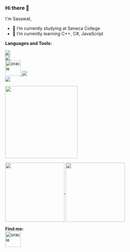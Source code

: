 ### Hi there 👋

I'm Sasawat,
<br>
<!--![](https://komarev.com/ghpvc/?username=SYimleang)-->
- 🔭 I’m currently studying at Seneca College
- 🌱 I’m currently learning C++, C#, JavaScript
  
**Languages and Tools:**
<!--
<p align="left">
<img src="https://icongr.am/devicon/c-original.svg?size=128&color=currentColor" alt="c" width="50" height="50"/>
<img src="https://icongr.am/devicon/cplusplus-original.svg?size=128&color=currentColor" alt="cplusplus" width="50" height="50"/>
<img src="https://icongr.am/devicon/csharp-original.svg?size=128&color=currentColor" alt="csharp" width="50" height="50"/>
<img src="https://icongr.am/devicon/html5-original.svg?size=128&color=currentColor" alt="html5" width="50" height="50"/>
<img src="https://icongr.am/devicon/css3-original.svg?size=128&color=currentColor" alt="css" width="50" height="50"/>
<img src="https://icongr.am/devicon/javascript-original.svg?size=128&color=currentColor" alt="javascript" width="50" height="50"/>
<img src="https://icongr.am/devicon/oracle-original.svg?size=128&color=currentColor" alt="oracle" width="50" height="50"/> 
<p align="left">
-->

</p>
</p>
<p align="left">
  <a href="https://skillicons.dev">
    <img src="https://skillicons.dev/icons?i=c,cpp,cs,html,css,js" />
    <br>
    <img src="https://skillicons.dev/icons?i=git,express,nodejs,tailwind,netlify" />
    <br>
    <img src="https://icongr.am/devicon/oracle-original.svg?size=128&color=currentColor" alt="oracle" width="50" height="50"/> 
    <img src="https://skillicons.dev/icons?i=mongodb" />
    <br>
    <img src="https://skillicons.dev/icons?i=visualstudio,vscode" />
  </a>
</p>


<p align="left">
  <img height=232 align="center" src=http://github-profile-summary-cards.vercel.app/api/cards/profile-details?username=SYimleang&theme=tokyonight />
</p>
<p align="left">
<a href="https://github.com/SYimleang/github-readme-stats">
  <img height=190 align="center" src="https://github-readme-stats.vercel.app/api?username=SYimleang&hide_border=true&theme=tokyonight" />
</a>
<a href="https://github.com/SYimleang/convoychat">
  <img height=190 align="center" src="https://github-readme-stats.vercel.app/api/top-langs?username=SYimleang&hide_border=true&layout=compact&langs_count=8&card_width=320&theme=tokyonight" />
</a>
  </p>


**Find me:**
<br>
<a href="https://www.linkedin.com/in/sasawat-yimleang-564620155/"><img src="https://icongr.am/devicon/linkedin-original.svg?size=128&color=currentColor" alt="oracle" width="50" height="50"/></a>
<!--
**SYimleang/SYimleang** is a ✨ _special_ ✨ repository because its `README.md` (this file) appears on your GitHub profile.
-->
